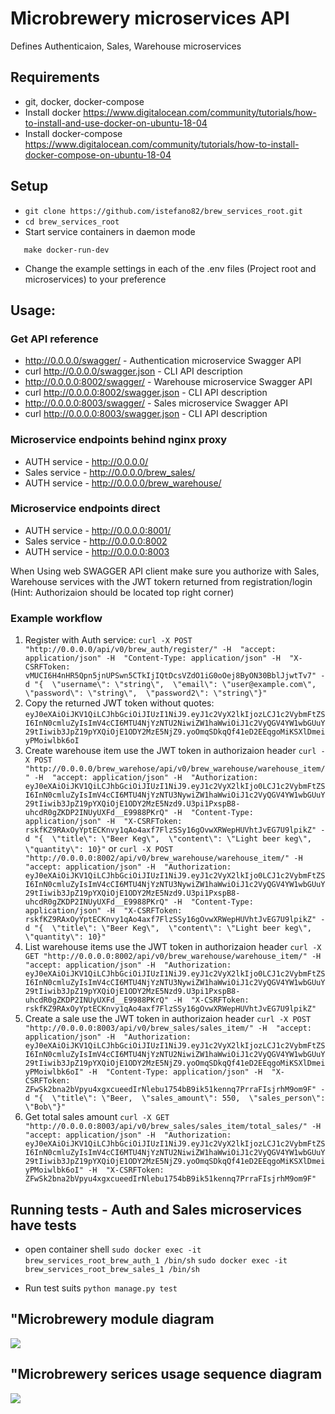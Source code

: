 
# Microbrewery microservices API
 Defines Authenticaion, Sales, Warehouse microservices

## Requirements
 * git, docker, docker-compose 
 * Install docker https://www.digitalocean.com/community/tutorials/how-to-install-and-use-docker-on-ubuntu-18-04
 * Install docker-compose https://www.digitalocean.com/community/tutorials/how-to-install-docker-compose-on-ubuntu-18-04

## Setup
 * ```git clone https://github.com/istefano82/brew_services_root.git```
 * ```cd brew_services_root```
 *  Start service containers in daemon mode
 ```
    make docker-run-dev
```
 * Change the example settings in each of the .env files (Project root and microservices) to your preference
## Usage:
### Get API reference
 * http://0.0.0.0/swagger/ - Authentication microservice Swagger API
 * curl http://0.0.0.0/swagger.json - CLI API description
 * http://0.0.0.0:8002/swagger/ - Warehouse microservice Swagger API
 * curl http://0.0.0.0:8002/swagger.json - CLI API description
 * http://0.0.0.0:8003/swagger/ - Sales microservice Swagger API
 * curl http://0.0.0.0:8003/swagger.json - CLI API description
 
 ### Microservice endpoints behind nginx proxy
  * AUTH service - http://0.0.0.0/
  * Sales service - http://0.0.0.0/brew_sales/
  * AUTH service - http://0.0.0.0/brew_warehouse/
  
 ### Microservice endpoints direct
  * AUTH service - http://0.0.0.0:8001/
  * Sales service - http://0.0.0.0:8002
  * AUTH service - http://0.0.0.0:8003
 
 When Using web SWAGGER API client make sure you authorize with Sales, Warehouse services with the 
 JWT tokern returned from registration/login (Hint: Authorizaion should be located top right corner)
 
 ### Example workflow
  1. Register with Auth service:
   ```curl -X POST "http://0.0.0.0/api/v0/brew_auth/register/" -H  "accept: application/json" -H  "Content-Type: application/json" -H  "X-CSRFToken: vMUCI6H4nHR5Qpn5jnUPSwn5CTkIjIQtDcsVZdO1iG0oOej8ByON30BblJjwtTv7" -d "{  \"username\": \"string\",  \"email\": \"user@example.com\",  \"password\": \"string\",  \"password2\": \"string\"}"```
  2. Copy the returned JWT token without quotes:
  ```eyJ0eXAiOiJKV1QiLCJhbGciOiJIUzI1NiJ9.eyJ1c2VyX2lkIjozLCJ1c2VybmFtZSI6InN0cmluZyIsImV4cCI6MTU4NjYzNTU2NiwiZW1haWwiOiJ1c2VyQGV4YW1wbGUuY29tIiwib3JpZ19pYXQiOjE1ODY2MzE5NjZ9.yoOmqSDkqQf41eD2EEqgoMiKSXlDmeiyPMoiwlbk6oI```
  3. Create warehouse item use the JWT token in authorizaion header
  ```curl -X POST "http://0.0.0.0/brew_warehose/api/v0/brew_warehouse/warehouse_item/" -H  "accept: application/json" -H  "Authorization: eyJ0eXAiOiJKV1QiLCJhbGciOiJIUzI1NiJ9.eyJ1c2VyX2lkIjo0LCJ1c2VybmFtZSI6InN0cmluZyIsImV4cCI6MTU4NjYzNTU3NywiZW1haWwiOiJ1c2VyQGV4YW1wbGUuY29tIiwib3JpZ19pYXQiOjE1ODY2MzE5Nzd9.U3pi1PxspB8-uhcdR0gZKDP2INUyUXFd__E9988PKrQ" -H  "Content-Type: application/json" -H  "X-CSRFToken: rskfKZ9RAxOyYptECKnvy1qAo4axf7FlzSSy16gOvwXRWepHUVhtJvEG7U9lpikZ" -d "{  \"title\": \"Beer Keg\",  \"content\": \"Light beer keg\",  \"quantity\": 10}"```
  or
  ```curl -X POST "http://0.0.0.0:8002/api/v0/brew_warehouse/warehouse_item/" -H  "accept: application/json" -H  "Authorization: eyJ0eXAiOiJKV1QiLCJhbGciOiJIUzI1NiJ9.eyJ1c2VyX2lkIjo0LCJ1c2VybmFtZSI6InN0cmluZyIsImV4cCI6MTU4NjYzNTU3NywiZW1haWwiOiJ1c2VyQGV4YW1wbGUuY29tIiwib3JpZ19pYXQiOjE1ODY2MzE5Nzd9.U3pi1PxspB8-uhcdR0gZKDP2INUyUXFd__E9988PKrQ" -H  "Content-Type: application/json" -H  "X-CSRFToken: rskfKZ9RAxOyYptECKnvy1qAo4axf7FlzSSy16gOvwXRWepHUVhtJvEG7U9lpikZ" -d "{  \"title\": \"Beer Keg\",  \"content\": \"Light beer keg\",  \"quantity\": 10}"```
  4. List warehouse items use the JWT token in authorizaion header
  ```curl -X GET "http://0.0.0.0:8002/api/v0/brew_warehouse/warehouse_item/" -H  "accept: application/json" -H  "Authorization: eyJ0eXAiOiJKV1QiLCJhbGciOiJIUzI1NiJ9.eyJ1c2VyX2lkIjo0LCJ1c2VybmFtZSI6InN0cmluZyIsImV4cCI6MTU4NjYzNTU3NywiZW1haWwiOiJ1c2VyQGV4YW1wbGUuY29tIiwib3JpZ19pYXQiOjE1ODY2MzE5Nzd9.U3pi1PxspB8-uhcdR0gZKDP2INUyUXFd__E9988PKrQ" -H  "X-CSRFToken: rskfKZ9RAxOyYptECKnvy1qAo4axf7FlzSSy16gOvwXRWepHUVhtJvEG7U9lpikZ"```
  5. Create a sale use the JWT token in authorizaion header
  ```curl -X POST "http://0.0.0.0:8003/api/v0/brew_sales/sales_item/" -H  "accept: application/json" -H  "Authorization: eyJ0eXAiOiJKV1QiLCJhbGciOiJIUzI1NiJ9.eyJ1c2VyX2lkIjozLCJ1c2VybmFtZSI6InN0cmluZyIsImV4cCI6MTU4NjYzNTU2NiwiZW1haWwiOiJ1c2VyQGV4YW1wbGUuY29tIiwib3JpZ19pYXQiOjE1ODY2MzE5NjZ9.yoOmqSDkqQf41eD2EEqgoMiKSXlDmeiyPMoiwlbk6oI" -H  "Content-Type: application/json" -H  "X-CSRFToken: ZFwSk2bna2bVpyu4xgxcueedIrNlebu1754bB9ik51kennq7PrraFIsjrhM9om9F" -d "{  \"title\": \"Beer,  \"sales_amount\": 550,  \"sales_person\": \"Bob\"}"```
  6. Get total sales amount
  ```curl -X GET "http://0.0.0.0:8003/api/v0/brew_sales/sales_item/total_sales/" -H  "accept: application/json" -H  "Authorization: eyJ0eXAiOiJKV1QiLCJhbGciOiJIUzI1NiJ9.eyJ1c2VyX2lkIjozLCJ1c2VybmFtZSI6InN0cmluZyIsImV4cCI6MTU4NjYzNTU2NiwiZW1haWwiOiJ1c2VyQGV4YW1wbGUuY29tIiwib3JpZ19pYXQiOjE1ODY2MzE5NjZ9.yoOmqSDkqQf41eD2EEqgoMiKSXlDmeiyPMoiwlbk6oI" -H  "X-CSRFToken: ZFwSk2bna2bVpyu4xgxcueedIrNlebu1754bB9ik51kennq7PrraFIsjrhM9om9F"```
 
 ## Running tests - Auth and Sales microservices have tests
  * open container shell 
   ```sudo docker exec -it  brew_services_root_brew_auth_1 /bin/sh```
   ```sudo docker exec -it  brew_services_root_brew_sales_1 /bin/sh```

  * Run test suits 
    ```python manage.py test```
     
  ## "Microbrewery module diagram
 ![](./docs/MicroBrewModuleDiagram.png)
 
 ## "Microbrewery serices usage sequence diagram
 ![](./docs/MicroBrewSequenceDiagram.png)

